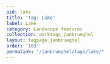 ```yaml
---
pid: lake
title: 'Tag: Lake'
label: Lake
category: Landscape features
collection: worktags_janbrueghel
layout: tagpage_janbrueghel
order: '103'
permalink: "/janbrueghel/tags/lake/"
---
```

